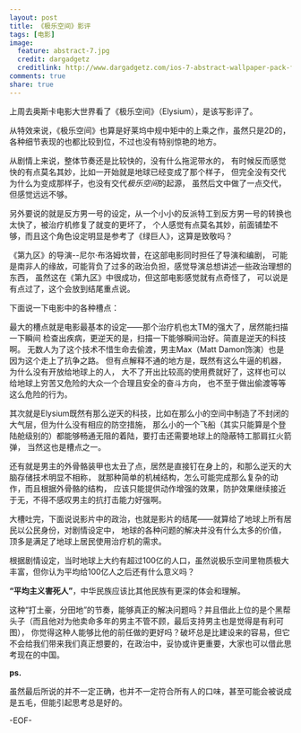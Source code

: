 ```yaml
---
layout: post
title: 《极乐空间》影评
tags: [电影]
image:
  feature: abstract-7.jpg
  credit: dargadgetz
  creditlink: http://www.dargadgetz.com/ios-7-abstract-wallpaper-pack-for-iphone-5-and-ipod-touch-retina/
comments: true
share: true
---
```


上周去奥斯卡电影大世界看了《极乐空间》（Elysium），是该写影评了。

从特效来说，《极乐空间》也算是好莱坞中规中矩中的上乘之作，虽然只是2D的，
各种细节表现的也都比较到位，不过也没有特别惊艳的地方。

从剧情上来说，整体节奏还是比较快的，没有什么拖泥带水的，
有时候反而感觉快的有点莫名其妙，比如一开始就是地球已经变成了那个样子，
但完全没有交代为什么为变成那样子，也没有交代*极乐空间*的起源，
虽然后文中做了一点交代，但感觉远远不够。

另外要说的就是反方男一号的设定，从一个小小的反派特工到反方男一号的转换也太快了，被治疗机修复了就变的更坏了，
个人感觉有点莫名其妙，前面铺垫不够，而且这个角色设定明显是参考了《绿巨人》，这算是致敬吗？

《第九区》的导演--尼尔·布洛姆坎普，在这部电影同时担任了导演和编剧，
可能是南非人的缘故，可能背负了过多的政治负担，感觉导演总想讲述一些政治理想的东西，
虽然这在《第九区》中很成功，但这部电影感觉就有点奇怪了，
可以说是有点过了，这个会放到结尾重点说。

下面说一下电影中的各种槽点：

最大的槽点就是电影最基本的设定——那个治疗机也太TM的强大了，居然能扫描一下瞬间
检查出疾病，更逆天的是，扫描一下能够瞬间治好。简直是逆天的科技啊。
无数人为了这个技术不惜生命去偷渡，男主Max（Matt Damon饰演）也是因为这个走上了抗争之路。
但有点解释不通的地方是，既然有这么牛逼的机器，为什么没有开放给地球上的人，
大不了开出比较高的使用费就好了，这样也可以给地球上穷苦又危险的大众一个合理且安全的奋斗方向，
也不至于做出偷渡等等这么危险的行为。

其次就是Elysium既然有那么逆天的科技，比如在那么小的空间中制造了不封闭的大气层，但为什么没有相应的防空措施，
那么小的一个飞船（其实只能算是个登陆舱级别的）都能够畅通无阻的着陆，要打击还需要地球上的隐蔽特工那肩扛火箭弹，
当然这也是槽点之一。

还有就是男主的外骨骼装甲也太丑了点，居然是直接钉在身上的，和那么逆天的大脑存储技术明显不相称，
就那种简单的机械结构，怎么可能完成那么复杂的动作，而且根据外骨骼的结构，
应该只能提供动作增强的效果，防护效果继续接近于无，不得不感叹男主的抗打击能力好强啊。

大槽吐完，下面说说影片中的政治，也就是影片的结尾——就算给了地球上所有居民以公民身份，对剧情设定中，
地球的各种问题的解决并没有什么太多的价值，顶多是满足了地球上居民使用治疗机的需求。

根据剧情设定，当时地球上大约有超过100亿的人口，虽然说极乐空间里物质极大丰富，但你认为平均给100亿人之后还有什么意义吗？

**“平均主义害死人”**，中华民族应该比其他民族有更深的体会和理解。

这种“打土豪，分田地”的节奏，能够真正的解决问题吗？并且借此上位的是个黑帮头子（而且他对为他卖命多年的男主不管不顾，最后支持男主也是觉得是有利可图），
你觉得这种人能够比他的前任做的更好吗？破坏总是比建设来的容易，但它不会给我们带来我们真正想要的，在政治中，妥协或许更重要，大家也可以借此思考现在的中国。

**ps.**

虽然最后所说的并不一定正确，也并不一定符合所有人的口味，甚至可能会被说成是五毛，但能引起思考总是好的。

-EOF-
